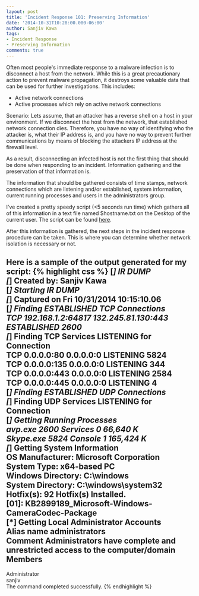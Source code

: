 ```yaml
---
layout: post
title: 'Incident Response 101: Preserving Information'
date: '2014-10-31T10:28:00.000-06:00'
author: Sanjiv Kawa
tags:
- Incident Response
- Preserving Information
comments: true
---
```

Often most people's immediate response to a malware infection is to disconnect a host from the network. While this is a great precautionary action to prevent malware propagation, it destroys some valuable data that can be used for further investigations. This includes:

* Active network connections
* Active processes which rely on active network connections

Scenario: Lets assume, that an attacker has a reverse shell on a host in your environment. If we disconnect the host from the network, that established network connection dies. Therefore, you have no way of identifying who the attacker is, what their IP address is, and you have no way to prevent further communications by means of blocking the attackers IP address at the firewall level.

As a result, disconnecting an infected host is not the first thing that should be done when responding to an incident. Information gathering and the preservation of that information is.

The information that should be gathered consists of time stamps, network connections which are listening and/or established, system information, current running processes and users in the administrators group.

I've created a pretty speedy script (<5 seconds run time) which gathers all of this information in a text file named $hostname.txt on the Desktop of the current user. The script can be found <a href="https://github.com/skahwah/skahwah.github.io/blob/master/_data/IR_DUMP.zip">here</a>.

After this information is gathered, the next steps in the incident response procedure can be taken. This is where you can determine whether network isolation is necessary or not.

Here is a sample of the output generated for my script:
{% highlight css %}
[*] IR DUMP  
 [*] Created by: Sanjiv Kawa  
 [*] Starting IR DUMP  
 [*] Captured on Fri 10/31/2014 10:15:10.06  
 [*] Finding ESTABLISHED TCP Connections  
  TCP  192.168.1.2:64817  132.245.81.130:443   ESTABLISHED   2600  
 [*] Finding TCP Services LISTENING for Connection  
  TCP  0.0.0.0:80       0.0.0.0:0       LISTENING    5824  
  TCP  0.0.0.0:135      0.0.0.0:0       LISTENING    344  
  TCP  0.0.0.0:443      0.0.0.0:0       LISTENING    2584  
  TCP  0.0.0.0:445      0.0.0.0:0       LISTENING    4  
 [*] Finding ESTABLISHED UDP Connections  
 [*] Finding UDP Services LISTENING for Connection  
 [*] Getting Running Processes  
 avp.exe            2600 Services          0   66,640 K  
 Skype.exe           5824 Console          1  165,424 K  
 [*] Getting System Information  
 OS Manufacturer:      Microsoft Corporation  
 System Type:        x64-based PC  
 Windows Directory:     C:\windows  
 System Directory:     C:\windows\system32  
 Hotfix(s):         92 Hotfix(s) Installed.  
               [01]: KB2899189_Microsoft-Windows-CameraCodec-Package  
 [*] Getting Local Administrator Accounts  
 Alias name   administrators  
 Comment    Administrators have complete and unrestricted access to the computer/domain  
 Members  
 -------------------------------------------------------------------------------  
 Administrator  
 sanjiv  
 The command completed successfully.
{% endhighlight %}
